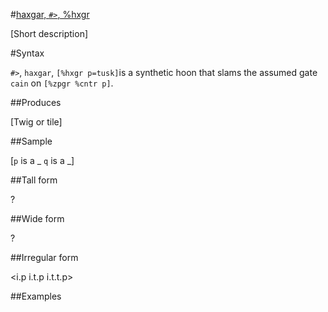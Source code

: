 #[haxgar, `#>`, %hxgr](#hxgr)

[Short description]

#Syntax

`#>`, `haxgar`, `[%hxgr p=tusk]`is a synthetic hoon that
slams the assumed gate `cain` on `[%zpgr %cntr p]`.

##Produces

[Twig or tile]

##Sample

[`p` is a _
`q` is a _]

##Tall form

?

##Wide form

?

##Irregular form

<i.p i.t.p i.t.t.p>

##Examples



